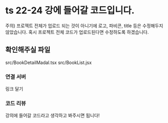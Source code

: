 # ts 22-24 강에 들어갈 코드입니다. 

주의) 
프로젝트 전체가 업로드 되는 것이 아니기에 로고, 파비콘, title 등은 수정해두지 않았습니다. 
혹시 프로젝트 전체 코드가 업로드된다면 수정하도록 하겠습니다.

## 확인해주실 파일 

src/BookDetailMadal.tsx
src/BookList.jsx

### 연결 서버 

링크 달기 

### 코드 리뷰 

강의에 들어갈 코드라고 생각하고 봐주시면 됩니다! 

